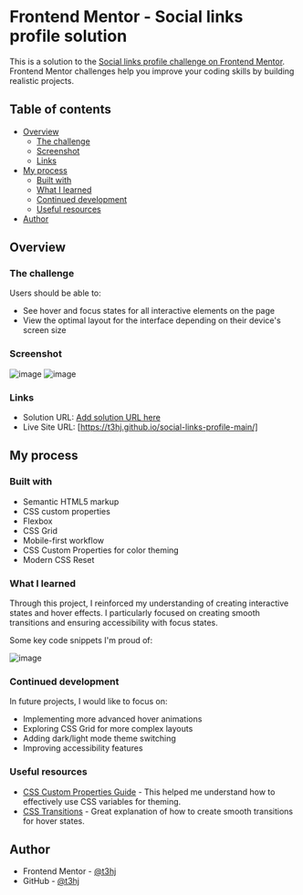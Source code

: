 # Frontend Mentor - Social links profile solution

This is a solution to the [Social links profile challenge on Frontend Mentor](https://www.frontendmentor.io/challenges/social-links-profile-UG32l9m6dQ). Frontend Mentor challenges help you improve your coding skills by building realistic projects. 

## Table of contents

- [Overview](#overview)
  - [The challenge](#the-challenge)
  - [Screenshot](#screenshot)
  - [Links](#links)
- [My process](#my-process)
  - [Built with](#built-with)
  - [What I learned](#what-i-learned)
  - [Continued development](#continued-development)
  - [Useful resources](#useful-resources)
- [Author](#author)

## Overview

### The challenge

Users should be able to:

- See hover and focus states for all interactive elements on the page
- View the optimal layout for the interface depending on their device's screen size

### Screenshot

![image](https://github.com/user-attachments/assets/99e6db0c-beab-4be5-bb4a-ceadfb920264)  ![image](https://github.com/user-attachments/assets/493a75ad-4d08-4a8b-993d-eb0f1a294a07)




### Links

- Solution URL: [Add solution URL here](https://your-solution-url.com)
- Live Site URL: [https://t3hj.github.io/social-links-profile-main/]

## My process

### Built with

- Semantic HTML5 markup
- CSS custom properties
- Flexbox
- CSS Grid
- Mobile-first workflow
- CSS Custom Properties for color theming
- Modern CSS Reset

### What I learned

Through this project, I reinforced my understanding of creating interactive states and hover effects. I particularly focused on creating smooth transitions and ensuring accessibility with focus states.

Some key code snippets I'm proud of:

![image](https://github.com/user-attachments/assets/2a138062-e7a2-4f3e-9e1c-e322589720cc)


### Continued development

In future projects, I would like to focus on:

- Implementing more advanced hover animations
- Exploring CSS Grid for more complex layouts
- Adding dark/light mode theme switching
- Improving accessibility features

### Useful resources

- [CSS Custom Properties Guide](https://developer.mozilla.org/en-US/docs/Web/CSS/Using_CSS_custom_properties) - This helped me understand how to effectively use CSS variables for theming.
- [CSS Transitions](https://developer.mozilla.org/en-US/docs/Web/CSS/CSS_Transitions/Using_CSS_transitions) - Great explanation of how to create smooth transitions for hover states.

## Author

- Frontend Mentor - [@t3hj](https://www.frontendmentor.io/profile/t3hj)
- GitHub - [@t3hj](https://github.com/t3hj)
